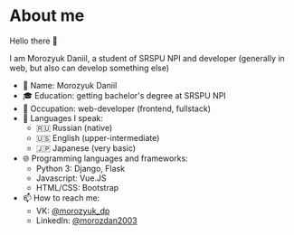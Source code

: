 # About me

Hello there 👋

I am Morozyuk Daniil, a student of SRSPU NPI and developer (generally in web, but also can develop something else)

- 🧔 Name: Morozyuk Daniil
- 🎓 Education: getting bachelor's degree at SRSPU NPI
- 💼 Occupation: web-developer (frontend, fullstack)
- 💬 Languages I speak:
  - 🇷🇺 Russian (native)
  - 🇺🇸 English (upper-intermediate)
  - 🇯🇵 Japanese (very basic)
- 🌐 Programming languages and frameworks:
  - Python 3: Django, Flask
  - Javascript: Vue.JS
  - HTML/CSS: Bootstrap
- 📫 How to reach me:
  - VK: [@morozyuk_dp](https://vk.com/morozyuk_dp)
  - LinkedIn: [@morozdan2003](https://www.linkedin.com/in/morozdan2003/)
